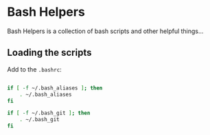 # Bash Helpers

Bash Helpers is a collection of bash scripts and other helpful things...

## Loading the scripts

Add to the `.bashrc`:

```bash

if [ -f ~/.bash_aliases ]; then
    . ~/.bash_aliases
fi

if [ -f ~/.bash_git ]; then
    . ~/.bash_git
fi

```
